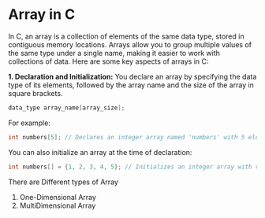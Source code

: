# Array in C
In C, an array is a collection of elements of the same data type, stored in contiguous memory locations. Arrays allow you to group multiple values of the same type under a single name, making it easier to work with collections of data. Here are some key aspects of arrays in C:

**1. Declaration and Initialization:**
You declare an array by specifying the data type of its elements, followed by the array name and the size of the array in square brackets.

```c
data_type array_name[array_size];
```

For example:

```c
int numbers[5]; // Declares an integer array named 'numbers' with 5 elements
```

You can also initialize an array at the time of declaration:

```c
int numbers[] = {1, 2, 3, 4, 5}; // Initializes an integer array with values
```

There are Different types of Array
1. One-Dimensional Array
2. MultiDimensional Array

